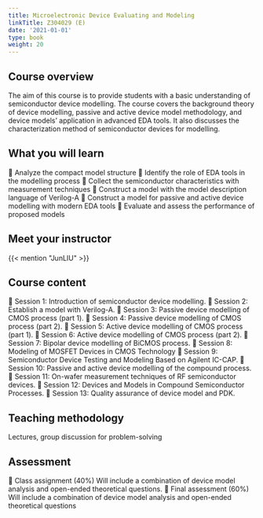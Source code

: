 ```yaml
---
title: Microelectronic Device Evaluating and Modeling
linkTitle: Z304029 (E)
date: '2021-01-01'
type: book
weight: 20
---
```


<!--more-->

## Course overview

The aim of this course is to provide students with a basic understanding of semiconductor device modelling. The course covers the background theory of device modelling, passive and active device model methodology, and device models’ application in advanced EDA tools. It also discusses the characterization method of semiconductor devices for modelling.

## What you will learn

 Analyze the compact model structure
 Identify the role of EDA tools in the modelling process
 Collect the semiconductor characteristics with measurement techniques
 Construct a model with the model description language of Verilog-A
 Construct a model for passive and active device modelling with modern EDA tools
 Evaluate and assess the performance of proposed models

## Meet your instructor

{{< mention "JunLIU" >}}

## Course content

 Session 1: Introduction of semiconductor device modelling.
 Session 2: Establish a model with Verilog-A.
 Session 3: Passive device modelling of CMOS process (part 1).
 Session 4: Passive device modelling of CMOS process (part 2).
 Session 5: Active device modelling of CMOS process (part 1).
 Session 6: Active device modelling of CMOS process (part 2).
 Session 7: Bipolar device modelling of BiCMOS process.
 Session 8: Modeling of MOSFET Devices in CMOS Technology
 Session 9: Semiconductor Device Testing and Modeling Based on Agilent IC-CAP.
 Session 10: Passive and active device modelling of the compound process.
 Session 11: On-wafer measurement techniques of RF semiconductor devices.
 Session 12: Devices and Models in Compound Semiconductor Processes.
 Session 13: Quality assurance of device model and PDK.

## Teaching methodology

Lectures, group discussion for problem-solving

## Assessment

 Class assignment (40%)
Will include a combination of device model analysis and open-ended theoretical questions.
 Final assessment (60%)
Will include a combination of device model analysis and open-ended theoretical questions

